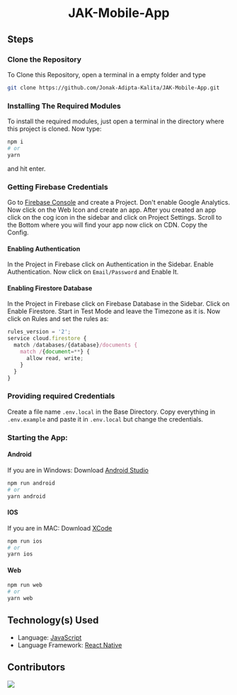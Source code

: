 <div align=center>

# JAK-Mobile-App

</div>

## Steps

### Clone the Repository
To Clone this Repository, open a terminal in a empty folder and type 
```bash
git clone https://github.com/Jonak-Adipta-Kalita/JAK-Mobile-App.git
```

### Installing The Required Modules
To install the required modules, just open a terminal in the directory where this 
project is cloned. Now type: 
```bash
npm i
# or
yarn
``` 
and hit enter.

### Getting Firebase Credentials
Go to [Firebase Console](http://console.firebase.google.com/) and create a Project. Don't
enable Google Analytics. Now click on the Web Icon and create an app. After you created
an app click on the cog icon in the sidebar and click on Project Settings. Scroll to the
Bottom where you will find your app now click on CDN. Copy the Config.

#### Enabling Authentication
In the Project in Firebase click on Authentication in the Sidebar. Enable 
Authentication. Now click on `Email/Password` and Enable It.

#### Enabling Firestore Database
In the Project in Firebase click on Firebase Database in the Sidebar. Click on Enable 
Firestore. Start in Test Mode and leave the Timezone as it is. Now click on Rules and set
the rules as:
```javascript
rules_version = '2';
service cloud.firestore {
  match /databases/{database}/documents {
    match /{document=**} {
      allow read, write;
    }
  }
}
```

### Providing required Credentials
Create a file name `.env.local` in the Base Directory. Copy everything in `.env.example`
and paste it in `.env.local` but change the credentials.

### Starting the App:
#### Android
If you are in Windows: Download [Android Studio](https://developer.android.com/studio)
```bash
npm run android
# or
yarn android
```

#### IOS
If you are in MAC: Download [XCode](https://developer.apple.com/xcode/)
```bash
npm run ios
# or
yarn ios
```

#### Web
```bash
npm run web
# or
yarn web
```

## Technology(s) Used
- Language: [JavaScript](https://www.javascript.com/)
- Language Framework: [React Native](https://reactnative.dev/)

## Contributors
<a href = "https://github.com/Jonak-Adipta-Kalita/JAK-Mobile-App/graphs/contributors">
	<img src = "https://contrib.rocks/image?repo=Jonak-Adipta-Kalita/JAK-Mobile-App" />
</a>

